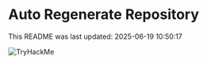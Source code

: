 # Auto Regenerate Repository

This README was last updated: 2025-06-19 10:50:17

 ![TryHackMe](https://tryhackme.com/badge/533634)